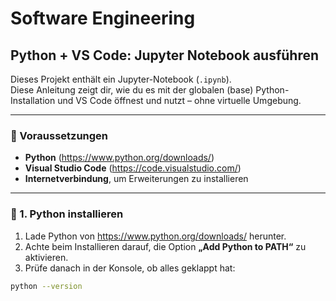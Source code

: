 # Software Engineering 

## Python + VS Code: Jupyter Notebook ausführen

Dieses Projekt enthält ein Jupyter-Notebook (`.ipynb`).  
Diese Anleitung zeigt dir, wie du es mit der globalen (base) Python-Installation und VS Code öffnest und nutzt – ohne virtuelle Umgebung.

---

### 🔧 Voraussetzungen

- **Python** (https://www.python.org/downloads/)
- **Visual Studio Code** (https://code.visualstudio.com/)
- **Internetverbindung**, um Erweiterungen zu installieren

---

### 🐍 1. Python installieren

1. Lade Python von https://www.python.org/downloads/ herunter.
2. Achte beim Installieren darauf, die Option **„Add Python to PATH“** zu aktivieren.
3. Prüfe danach in der Konsole, ob alles geklappt hat:

```bash
python --version
